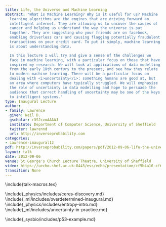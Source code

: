 ```yaml
---
title: Life, the Universe and Machine Learning
abstract: "What is Machine Learning? Why is it useful for us? Machine
  learning algorithms are the engines that are driving forward an
  intelligent internet. They are allowing us to uncover the causes of
  cancer and helping us understand the way the universe is put
  together. They are suggesting who your friends are on facebook,
  enabling driverless cars and causing flagging potentially fraudulent
  transactions on your credit card. To put it simply, machine learning
  is about understanding data.

  In this lecture I will try and give a sense of the challenges we
  face in machine learning, with a particular focus on those that have
  inspired my research. We will look at applications of data modelling
  from the early 18th century to the present, and see how they relate
  to modern machine learning. There will be a particular focus on
  dealing with <i>uncertainty</i>: something humans are good at, but
  an area where computers have typically struggled. We will emphasize
  the role of uncertainty in data modelling and hope to persuade the
  audience that correct handling of uncertainty may be one of the keys
  to intelligent systems."
type: Inaugural Lecture
author:
- family: Lawrence
  given: Neil D.
  gscholar: r3SJcvoAAAAJ
  institute: Department of Computer Science, University of Sheffield
  twitter: lawrennd
  url: http://inverseprobability.com
categories:
- Lawrence-inaugural12
pdf: http://inverseprobability.com/papers/pdf/2012-09-06-life-the-universe-and-machine-learning.pdf
layout: talk
date: 2012-09-06
venue: St George's Church Lecture Theatre, University of Sheffield
video: https://uecho.shef.ac.uk:8443/ess/echo/presentation/cf5b4a10-cf6c-4446-b843-ff07fa741fa0
transition: None
---
```


\include{talk-macros.tex}

\include{_physics/includes/ceres-discovery.md}
\include{_ml/includes/overdetermined-inaugural.md}
\include{_physics/includes/entropy-intro.md}
\include{_ml/includes/uncertainty-in-practice.md}
<!--include{_ml/includes/firstOrderSystem.tex}-->
\include{_sysbio/includes/p53-example.md}

<!--include{_ml/includes/underdeterminedInaugural.tex}-->

